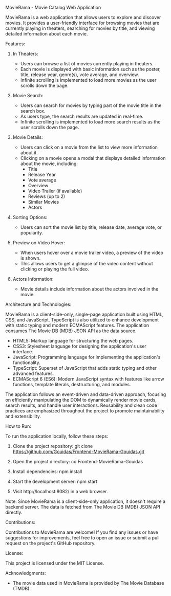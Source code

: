 MovieRama - Movie Catalog Web Application

MovieRama is a web application that allows users to explore and discover movies. It provides a user-friendly interface for browsing movies that are currently playing in theaters, searching for movies by title, and viewing detailed information about each movie.

Features:

1. In Theaters:

   - Users can browse a list of movies currently playing in theaters.
   - Each movie is displayed with basic information such as the poster, title, release year, genre(s), vote average, and overview.
   - Infinite scrolling is implemented to load more movies as the user scrolls down the page.

2. Movie Search:

   - Users can search for movies by typing part of the movie title in the search box.
   - As users type, the search results are updated in real-time.
   - Infinite scrolling is implemented to load more search results as the user scrolls down the page.

3. Movie Details:

   - Users can click on a movie from the list to view more information about it.
   - Clicking on a movie opens a modal that displays detailed information about the movie, including:
     - Title
     - Release Year
     - Vote average
     - Overview
     - Video Trailer (if available)
     - Reviews (up to 2)
     - Similar Movies
     - Actors

4. Sorting Options:

   - Users can sort the movie list by title, release date, average vote, or popularity.

5. Preview on Video Hover:

   - When users hover over a movie trailer video, a preview of the video is shown.
   - This allows users to get a glimpse of the video content without clicking or playing the full video.

6. Actors Information:
   - Movie details include information about the actors involved in the movie.

Architecture and Technologies:

MovieRama is a client-side-only, single-page application built using HTML, CSS, and JavaScript. TypeScript is also utilized to enhance development with static typing and modern ECMAScript features. The application consumes The Movie DB (MDB) JSON API as the data source.

- HTML5: Markup language for structuring the web pages.
- CSS3: Stylesheet language for designing the application's user interface.
- JavaScript: Programming language for implementing the application's functionality.
- TypeScript: Superset of JavaScript that adds static typing and other advanced features.
- ECMAScript 6 (ES6): Modern JavaScript syntax with features like arrow functions, template literals, destructuring, and modules.

The application follows an event-driven and data-driven approach, focusing on efficiently manipulating the DOM to dynamically render movie cards, search results, and handle user interactions. Reusability and clean code practices are emphasized throughout the project to promote maintainability and extensibility.

How to Run:

To run the application locally, follow these steps:

1. Clone the project repository:
   git clone https://github.com/Gouidas/Frontend-MovieRama-Gouidas.git

2. Open the project directory:
   cd Frontend-MovieRama-Gouidas

3. Install dependencies:
   npm install

4. Start the development server:
   npm start

5. Visit http://localhost:8082/ in a web browser.

Note: Since MovieRama is a client-side-only application, it doesn't require a backend server. The data is fetched from The Movie DB (MDB) JSON API directly.

Contributions:

Contributions to MovieRama are welcome! If you find any issues or have suggestions for improvements, feel free to open an issue or submit a pull request on the project's GitHub repository.

License:

This project is licensed under the MIT License.

Acknowledgments:

- The movie data used in MovieRama is provided by The Movie Database (TMDB).
